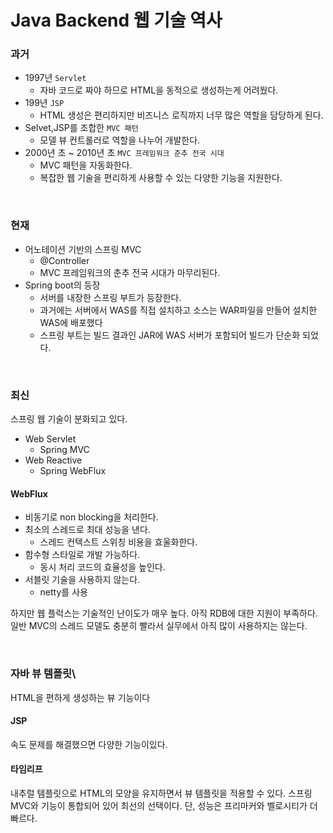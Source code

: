 # Java Backend 웹 기술 역사

### 과거
- 1997년 `Servlet`
  - 자바 코드로 짜야 하므로 HTML을 동적으로 생성하는게 어려웠다.
- 199년 `JSP`
  - HTML 생성은 편리하지만 비즈니스 로직까지 너무 많은 역할을 담당하게 된다.
- Selvet,JSP를 조합한 `MVC 패턴`
  - 모델 뷰 컨트롤러로 역할을 나누어 개발한다.
- 2000년 초 ~ 2010년 초 `MVC 프레임워크 춘추 전국 시대`
  - MVC 패턴을 자동화한다.
  - 복잡한 웹 기술을 편리하게 사용할 수 있는 다양한 기능을 지원한다.

<br>

### 현재
- 어노테이션 기반의 스프링 MVC
  - @Controller
  - MVC 프레임워크의 춘추 전국 시대가 마무리된다.
- Spring boot의 등장
  - 서버를 내장한 스프링 부트가 등장한다.
  - 과거에는 서버에서 WAS를 직접 설치하고 소스는 WAR파일을 만들어 설치한 WAS에 배포했다
  - 스프링 부트는 빌드 결과인 JAR에 WAS 서버가 포함되어 빌드가 단순화 되었다.

<br>

### 최신
스프링 웹 기술이 분화되고 있다.
- Web Servlet
  - Spring MVC
- Web Reactive
  - Spring WebFlux

#### WebFlux
- 비동기로 non blocking을 처리한다.
- 최소의 스레드로 최대 성능을 낸다.
  - 스레드 컨텍스트 스위칭 비용을 효울화한다.
- 함수형 스타일로 개발 가능하다.
  - 동시 처리 코드의 효율성을 높인다.
- 서블릿 기술을 사용하지 않는다.
  - netty를 사용

하지만 웹 플럭스는 기술적인 난이도가 매우 높다. 아직 RDB에 대한 지원이 부족하다. 일반 MVC의 스레드 모델도 충분히 빨라서 실무에서 아직 많이 사용하지는 않는다.

<br>

### 자바 뷰 템플릿\
HTML을 편하게 생성하는 뷰 기능이다

#### JSP
속도 문제를 해결했으면 다양한 기능이있다.

#### 타임리프
내추럴 템플릿으로 HTML의 모양을 유지하면서 뷰 템플릿을 적용할 수 있다. 스프링 MVC와 기능이 통합되어 있어 최선의 선택이다. 단, 성능은 프리마커와 벨로시티가 더 빠르다.